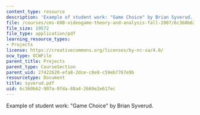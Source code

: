```yaml
---
content_type: resource
description: 'Example of student work: "Game Choice" by Brian Syverud.'
file: /courses/cms-600-videogame-theory-and-analysis-fall-2007/6c360b62907a0fda88a42669e2e617ec_syverud.pdf
file_size: 19572
file_type: application/pdf
learning_resource_types:
- Projects
license: https://creativecommons.org/licenses/by-nc-sa/4.0/
ocw_type: OCWFile
parent_title: Projects
parent_type: CourseSection
parent_uid: 27422620-efa8-2dce-c8e8-c59eb7767e9b
resourcetype: Document
title: syverud.pdf
uid: 6c360b62-907a-0fda-88a4-2669e2e617ec
---
```

Example of student work: "Game Choice" by Brian Syverud.
